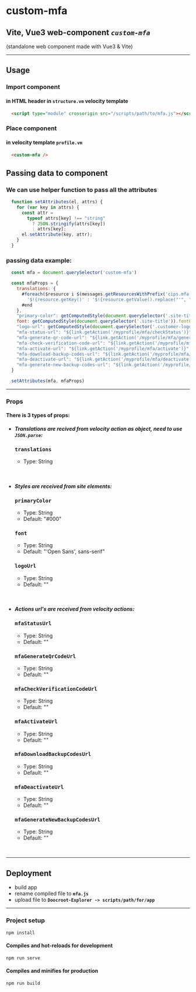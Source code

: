 # custom-mfa

## Vite, Vue3 web-component *`custom-mfa`*

(standalone web component made with Vue3 & Vite)

<hr>

## Usage

### Import component

#### in HTML header in `structure.vm` velocity template

```html
  <script type="module" crossorigin src="/scripts/path/to/mfa.js"></script>

```

### Place component

#### in velocity template `profile.vm`

```html
  <custom-mfa />
```

## Passing data to component

### We can use helper function to pass all the attributes

```js
  function setAttributes(el, attrs) {
    for (var key in attrs) {
      const attr =
        typeof attrs[key] !== "string"
          ? JSON.stringify(attrs[key])
          : attrs[key];
      el.setAttribute(key, attr);
    }
  }
```

### passing data example:

```js
  const mfa = document.querySelector('custom-mfa')

  const mfaProps = {
    translations: {
      #foreach($resource i $(messages.getResourcesWithPrefix('cips.mfa')))
        '$!{resource.getKey()' : '$!{resource.getValue().replace("'", "")}',
      #end
    },
    "primary-color": getComputedStyle(document.querySelector('.site-title')).color,
    font: getComputedStyle(document.querySelector('.site-title')).fontFamily,
    "logo-url": getComputedStyle(document.querySelector('.customer-logo-frame > a')).backgroundImage,
    "mfa-status-url": "${link.getAction('/myprofile/mfa/checkStatus')}",
    "mfa-generate-qr-code-url": "${link.getAction('/myprofile/mfa/generateQrCode')}",
    "mfa-check-verification-code-url": "${link.getAction('/myprofile/mfa/checkVerificationCode')}",
    "mfa-activate-url": "${link.getAction('/myprofile/mfa/activate')}",
    "mfa-download-backup-codes-url": "${link.getAction('/myprofile/mfa/downloadBackupCodes')}",
    "mfa-deactivate-url": "${link.getAction('/myprofile/mfa/deactivate')}",
    "mfa-generate-new-backup-codes-url": "${link.getAction('/myprofile/mfa/generateNewBackupCodes')}"
  }

  setAttributes(mfa, mfaProps)
```

<hr>

### Props

#### There is 3 types of props:

- #### ***Translations are recived from velocity action as object, need to use `JSON.parse`:***

  ### **`translations`**

    - Type: String

<br/>

- #### ***Styles are received from site elements:***

  ### **`primaryColor`**

    - Type: String
    - Default: "#000"

  ### **`font`**

    - Type: String
    - Default: "'Open Sans', sans-serif"

  ### **`logoUrl`**

  - Type: String
  - Default: ""

<br/>

- #### ***Actions url's are received from velocity actions:***

  ### **`mfaStatusUrl`**

    - Type: String
    - Default: ""

  ### **`mfaGenerateQrCodeUrl`**

    - Type: String
    - Default: ""

  ### **`mfaCheckVerificationCodeUrl`**

    - Type: String
    - Default: ""

  ### **`mfaActivateUrl`**

    - Type: String
    - Default: ""

  ### **`mfaDownloadBackupCodesUrl`**

    - Type: String
    - Default: ""

  ### **`mfaDeactivateUrl`**

    - Type: String
    - Default: ""
  
  ### **`mfaGenerateNewBackupCodesUrl`**

    - Type: String
    - Default: ""

<br/>
<hr>

## Deployment

- build app 
- rename compiled file to **`mfa.js`**
- upload file to **`Doocroot-Explorer -> scripts/path/for/app`**

<hr>

### Project setup

```
npm install
```

#### Compiles and hot-reloads for development

```
npm run serve
```

#### Compiles and minifies for production

```
npm run build
```
